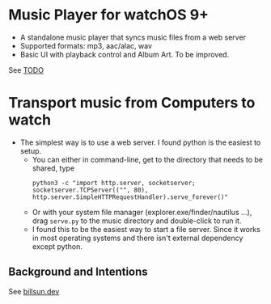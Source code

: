 # Music Player for watchOS 9+

- A standalone music player that syncs music files from a web server 
- Supported formats: mp3, aac/alac, wav
- Basic UI with playback control and Album Art. To be improved. 

See [TODO](/MusicPlayer%20Watch%20App/TODO.md)

# Transport music from Computers to watch
- The simplest way is to use a web server. I found python is the easiest to setup.
    - You can either in command-line, get to the directory that needs to be shared, type 
        ```
        python3 -c "import http.server, socketserver; socketserver.TCPServer(("", 80), http.server.SimpleHTTPRequestHandler).serve_forever()"
        ```
    - Or with your system file manager (explorer.exe/finder/nautilus ...), drag `serve.py` to the music directory and double-click to run it.
    - I found this to be the easiest way to start a file server. Since it works in most operating systems and there isn't external dependency except python.
## Background and Intentions
See [billsun.dev](https://billsun.dev/blog/swift.html)
